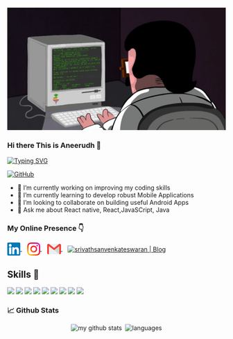 ![gif](programming.gif)
### Hi there This is Aneerudh 👋

[![Typing SVG](https://readme-typing-svg.herokuapp.com?font=Ubuntu&color=%2336BCF7&lines=%E2%9C%93+React+Native+developer;%E2%9C%93+Blockchain+Enthusiast;%E2%9C%93+JavaScript+developer;%E2%9C%93+Cryptocurrency+and+Stock+market+Maximalist)](https://git.io/typing-svg)

<p>
<a href="https://srivathsan.hashnode.dev/">
<img alt="GitHub" src="https://img.shields.io/badge/dynamic/json?logo=github&label=GitHub+Followers&labelColor=282c34&color=181717&query=%24.data.totalSubs&url=https%3A%2F%2Fapi.spencerwoo.com%2Fsubstats%2F%3Fsource%3Dgithub%26queryKey%3DAneerudh2k2&longCache=true">
</a>
<p>
  
- 🔭 I’m currently working on improving my coding skills
- 🌱 I’m currently learning to develop robust Mobile Applications
- 👯 I’m looking to collaborate on building useful Android Apps
- 💬 Ask me about React native, React,JavaSCript, Java

  
### My Online Presence 👇

<p align="left">
<a href="https://www.linkedin.com/in/aneerudh-m-213428190/" target="_blank">
  <img align="center" alt="Aneerudh | Linkedin" width="30px" src="https://github.com/SatYu26/SatYu26/blob/master/Assets/Linkedin.svg" />
</a> &nbsp;&nbsp;
<a href="https://www.instagram.com/aneerudhmadhusudhan/" target="_blank">
  <img align="center" alt="Aneerudh | Instagram" width="30px" src="https://github.com/SatYu26/SatYu26/blob/master/Assets/Instagram.svg" />
</a> &nbsp;&nbsp;
<a href="mailto:aneerudh@yahoo.com">
  <img align="center" alt="Aneerudh | Gmail" width="32px" src="https://github.com/SatYu26/SatYu26/blob/master/Assets/Gmail.svg" />
</a> &nbsp;&nbsp;
<a href="https://opensea.io/srivathsanvenkateswaran">
<img align="center" alt="srivathsanvenkateswaran | Blog" width="30px" src="https://storage.googleapis.com/opensea-static/Logomark/Logomark-Blue.png" />
</a> 
<p>
  
## Skills 🚀

![](https://img.shields.io/badge/HTML5-E34F26?style=for-the-badge&logo=html5&logoColor=white)
![](https://img.shields.io/badge/CSS3-1572B6?style=for-the-badge&logo=css3&logoColor=white)
![](https://img.shields.io/badge/React-20232A?style=for-the-badge&logo=react&logoColor=61DAFB)
![](https://img.shields.io/badge/ReactNative-20232A?style=for-the-badge&logo=react&logoColor=61DAFB)
![](https://img.shields.io/badge/JavaScript-F7DF1E?style=for-the-badge&logo=javascript&logoColor=black)
![](https://img.shields.io/badge/MySQL-1572B6?style=for-the-badge&logo=mysql&logoColor=white)
![](https://img.shields.io/badge/Node.js-43853D?style=for-the-badge&logo=node.js&logoColor=white)
![](https://img.shields.io/badge/Express.js-404D59?style=for-the-badge)
![](https://img.shields.io/badge/MongoDB-4EA94B?style=for-the-badge&logo=mongodb&logoColor=white)

  
### 📈 Github Stats
<!-- status codes -->
<p align="center">
<img src="https://github-readme-stats.vercel.app/api?username=Aneerudh2k2&show_icons=true&theme=tokyonight" alt="my github stats" width="420"/>&nbsp;
<img src="https://github-readme-stats.vercel.app/api/top-langs/?username=Aneerudh2k2&layout=compact&theme=tokyonight" alt="languages" height="165">
</p>
